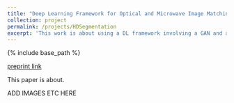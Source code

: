 ```yaml
---
title: "Deep Learning Framework for Optical and Microwave Image Matching"
collection: project
permalink: /projects/HDSegmentation
excerpt: 'This work is about using a DL framework involving a GAN and a CNN to register cross-spectral remote sensing images.'
---
```


{% include base_path %}

[preprint link](../files/paper_8_.pdf)

This paper is about.

ADD IMAGES ETC HERE
